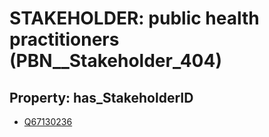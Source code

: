 # STAKEHOLDER: __public health practitioners__ (PBN__Stakeholder_404)

## Property: has_StakeholderID

* [Q67130236](Q67130236)

